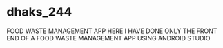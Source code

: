 # dhaks_244
FOOD WASTE MANAGEMENT APP
HERE I HAVE DONE ONLY THE FRONT END OF A FOOD WASTE MANAGEMENT APP USING ANDROID STUDIO
